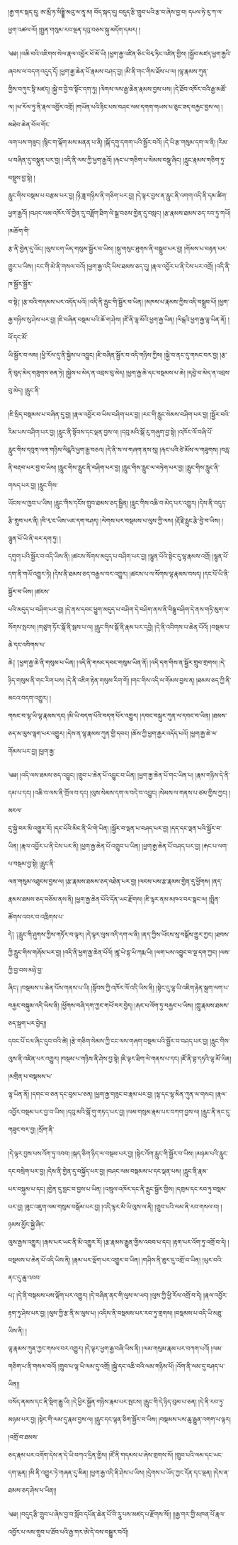 ﻿  
།རྒྱ་གར་སྐད་དུ། ཨ་མྲྀ་ཏ་སིདྡྷི་མའུ་ལ་ནཱ་མ། བོད་སྐད་དུ། བདུད་རྩི་གྲུབ་པའི་རྩ་བ་ཞེས་བྱ་བ། དཔལ་ཧེ་རུ་ཀ་ལ་ཕྱག་འཚལ་ལོ། །སྤྱན་གསུམ་རབ་ལྡན་དབུ་བཅས་སྐུ་མདོག་དམར། །  
  
༄༅། །འཆི་བའི་འཇིགས་སེལ་རྣལ་འབྱོར་ཕོ་མོ་ཡི། །ཕྱག་རྒྱ་འཛིན་ཅིང་བིརྭ་ཏིང་འཛིན་གྱིས། །སྐྱོབ་མཛད་ཕྱག་རྒྱའི་ཞབས་ལ་བདག་འདུད་དོ། །ཕྱག་རྒྱ་ཆེན་པོ་རྣམས་བཤད་བྱ། །མི་ནི་གང་གིས་ཐོས་པ་ལ། །ལྷ་རྣམས་ཀུན་  
གྱིས་བཀུར་སྟི་མཛད། །སྐྱེ་བ་བྱེ་བ་སྟོང་དག་ཏུ། །ལེགས་ལས་རྒྱ་ཆེན་རྣམས་བྱས་པས། །དེ་ཐོབ་འཁོར་བའི་རྒྱ་མཚོ་ལ། །ཕ་རོལ་ཏུ་ནི་རྣལ་འབྱོར་འགྲོ། །གཡོན་པའི་རྟིང་པས་བཤང་ལམ་དགག་གཡས་པ་ཅུང་ཟད་བརྐྱང་བྱས་ལ། །མཐེབ་ཆེན་བོལ་གོང་  
ལག་པས་གཟུང། །སྙིང་ག་ལྐོག་མས་མནན་པ་ནི། །སྒོ་དགུ་དགག་པའི་སྦྱོར་བའོ། །དེ་ཡི་རྩ་གསུམ་དག་ལ་ནི། །རིམ་པ་བཞིན་དུ་བསྣུན་པར་བྱ། །འདི་ནི་ལས་ཀྱི་ཕྱག་རྒྱའོ། །རྐང་པ་གཅིག་པ་སེམས་བསྡུ་ཞིང། །རླུང་རྣམས་གཅིག་ཏུ་བསྡུས་བྱ་སྟེ། །  
རླུང་གིས་བསྡམ་པ་བརྩམ་པར་བྱ། །ཉི་ཟླ་གཉིས་ནི་གཅིག་པར་བྱ། །དེ་ལྟར་བྱས་ན་རླུང་ནི་འགག་འདི་ནི་དམ་ཚིག་ཕྱག་རྒྱའོ། །བཤང་ལམ་འཁོར་ལོ་གྱེན་དུ་བཟློག་ཐིག་ལེ་སྒྲ་བཅས་གྱེན་དུ་བསླང། །རྩ་རྣམས་ཐམས་ཅད་རབ་ཏུ་གཡོ། །མཆོག་གི་  
རྩ་ནི་གྱེན་དུ་འོང། །ལུས་ངག་ཡིད་གསུམ་སྦྱོར་བ་ཡིས། །སྐུ་གསུང་ཐུགས་ནི་བསྒྲུབ་པར་བྱ། །གོམས་པ་བརྟན་པར་གྱུར་པ་ཡིས། །རང་གི་མེ་ནི་གསལ་བའོ། །ཕྱག་རྒྱ་འདི་ཡིས་ཐམས་ཅད་དུ། །རྣལ་འབྱོར་པ་ནི་ངེས་པར་འགྲོ། །འདི་ནི་ཁ་སྦྱོར་སྦྱོར་  
བ་སྟེ༑ །རྩ་བའི་གདམས་པར་འདོད་པའོ། །འདི་ནི་རླུང་གི་སྦྱོར་བ་ཡིན། །མཁས་པ་རྣམས་ཀྱིས་འདི་བསྒྲུབ་པོ། །ཕྱག་རྒྱ་གཉིས་སུ་ཤེས་པར་བྱ། །ཇི་བཞིན་བསྡམ་པའི་ཆོ་ག་ཤེས། །ཛོ་ནི་ལྷ་མོའི་ཕྱག་རྒྱ་ཡིན། །ལིངྒའི་ཕྱག་རྒྱ་ལྷ་ཡིན་ནོ། །ཕོ་དང་མོ་  
ཡི་སྦྱོར་བ་ལས། །ཕྱི་རོལ་དུ་ནི་སྐྱེས་པ་འབྱུང། །ཇི་བཞིན་སྦྱོར་བ་འདི་གཉིས་ཀྱིས། །སྐྱེ་བ་ནང་དུ་གསང་བར་བྱ། །རྩ་ནི་བུད་མེད་གཟུགས་ཅན་ཏེ། །སྐྱེས་པ་མེད་ན་འབྲས་བུ་མེད། །ཕྱག་རྒྱ་ཆེ་དང་བསྡམས་པ་ཆེ། །དབྱེ་བ་མེད་ན་འབྲས་བུ་མེད། །རླུང་ནི་  
  
།ཇི་སྲིད་བསྡམས་པ་བཞིན་དུ་བྱ། །རྣལ་འབྱོར་བ་ཡིས་བཤིག་པར་བྱ། །རང་གི་རླུང་སེམས་བཤིག་པར་བྱ། །སྦྱོར་བའི་རིམ་པས་བཤིག་པར་བྱ། །རླུང་ནི་སྟོབས་དང་ལྡན་བྱས་ལ། །དབུ་མའི་སྒོ་རུ་གཞུག་བྱ་སྟེ། །འཁོར་ལོ་བཞི་པོ་  
རླུང་གིས་དབུག་ལག་གཉིས་ལིངྒའི་ཕྱག་རྒྱ་བཅའ། །དེ་ནི་ས་ལ་གཞག་ནས་སུ། །རྐང་པའི་ཙེ་མོས་ལ་གཟུགས། །བརླ་ནི་བརྡབ་པར་བྱ་བ་ཡིས། །རླུང་གིས་རླུང་ནི་བཤིག་པར་བྱ། །རླུང་གིས་རླུང་ལ་བཏེག་པར་བྱ། །རླུང་གིས་རླུང་ནི་གསད་པར་བྱ། །རླུང་གིས་  
ཡོངས་ལ་ཁྱབ་པ་ཡིས། །རླུང་གིས་དངོས་གྲུབ་ཐམས་ཅད་སྦྱིན། །རླུང་གིས་འཆི་བ་མེད་པར་འགྱུར། །དེས་ནི་བདུད་རྩི་གྲུབ་པར་ནི། །བི་རྭ་ང་ཡིས་ཡང་དག་བཤད། །ལེགས་པར་བསྡམས་པ་ལུས་ཀྱི་ལས། །རྡོ་རྗེ་རླུང་རྩེ་བྱེ་བ་ཡིས། །ལྷུན་པོ་ཡི་ནི་བར་དག་ཏུ། །  
དགུག་པའི་སྦྱོར་བ་འདི་ཡིས་ནི། །ཚངས་སོགས་མདུད་པ་བཤིག་པར་བྱ། །ལྷུན་པོའི་སྟེང་དུ་ལྷ་རྣམས་འགྲོ། །ལྷུན་པོ་དག་ནི་གཡོ་འགྱུར་ཏེ། །དེས་ནི་ཐམས་ཅད་བརྒྱལ་བར་འགྱུར། །ཚངས་པ་ལ་སོགས་ལྷ་རྣམས་བསད། །དང་པོ་ཡི་ནི་སྦྱོར་བ་ཡིས། །ཚངས་  
པའི་མདུད་པ་བཤིག་པར་བྱ། །དེ་ནས་དབང་ཕྱུག་མདུད་པ་བཤིག་དེ་བཤིག་ནས་ནི་བིཥྞུ་བཤིག་དེ་ནས་གཏི་མུག་ལ་སོགས་སྤངས། །གཙུག་ཏོར་སྒོ་ནི་སྦས་པ་ལ། །རླུང་གིས་སྒོ་ནི་རྣམ་པར་དབྱེ། །དེ་ནི་འབིགས་པ་ཆེན་པོའོ། །བསྡམ་པ་ཆེ་དང་འབིགས་པ་  
ཆེ༑ ༑ཕྱག་རྒྱ་ཆེ་ནི་གསུམ་པ་ཡིན། །འདི་ནི་གསང་དབང་གསུམ་ཡིན་ནོ། །འདི་དག་གིས་ན་སྦྱོར་གྲུབ་གྲགས། །དེ་ཉིད་གསུམ་ནི་གང་རིག་པས། །དེ་ནི་འཇིག་རྟེན་གསུམ་རིག་གོ། །གང་གིས་འདི་ལ་གོམས་བྱས་ན། །ཐམས་ཅད་ཀྱི་ནི་མངའ་བདག་འགྱུར། །  
གསང་བ་ལྷ་ཡི་ལྷ་རྣམས་དང། །མི་ཡི་བདག་པོའི་བདག་པོར་འགྱུར། །དབང་བསྐུར་ཀུན་ལ་དབང་བ་ཡིན། །ཐམས་ཅད་མ་ལུས་ལྷག་པར་འགྱུར། །དེས་ན་ལྷ་རྣམས་ཀུན་གྱི་དབང། །ཆོས་ཀྱི་ཕྱག་རྒྱར་འདོད་པའོ། །ཕྱག་རྒྱ་ཆེ་ལ་གོམས་པར་བྱ། །ཕྱག་རྒྱ་  
  
༄༅། །འདི་ལས་ཐམས་ཅད་འབྱུང། །གྲུབ་པ་ཆེན་པོ་འབྱུང་བ་ཡིན། །ཕྱག་རྒྱ་ཆེན་པོ་གང་ཡིན་པ། །རྣམ་གཉིས་དེ་ནི་དམ་པ་དང། །འཆི་བ་ལས་ནི་གྲོལ་བ་དང། །ལུས་སེམས་དག་ལ་བདེ་བ་འབྱུང། །སེམས་ལ་གནས་པ་ཙམ་གྱིས་ཀྱང། །མངལ་  
དུ་སྐྱེ་བར་མི་འགྱུར་རོ། །དང་པོའི་མིང་ནི་ཡི་གེ་ཡིན། །སྦྱོར་བ་ལྡན་པ་བཤད་པར་བྱ། །དད་དང་ལྡན་པའི་སྦྱོར་བ་ཡིན། །རྣལ་འབྱོར་པ་ནི་ངེས་པར་ནི། །ཕྱག་རྒྱ་ཆེན་པོ་འགྲུབ་པ་ཡིན། །ཕྱག་རྒྱ་ཆེན་པོ་བཤད་པར་བྱ། །རྐང་པ་ལག་པ་བསྡམ་བྱ་སྟེ། །རླུང་ནི་  
ལན་གསུམ་འཐུངས་བྱས་ལ། །རྩ་རྣམས་ཐམས་ཅད་འཐེན་པར་བྱ། །ལངས་པས་རྩ་རྣམས་གྱེན་དུ་ཕྱོགས། །ནད་རྣམས་ཐམས་ཅད་བཅོམ་ནས་ནི། །ཕྱག་རྒྱ་ཆེན་པོའི་དོན་ཡང་རྫོགས། །ཇི་ལྟར་ནམ་མཁའ་བར་སྣང་ལ། །སྤྲིན་ཚོགས་འབར་བ་འཁྲིགས་པ་  
དེ༑ ༑རླུང་གི་ཤུགས་ཀྱིས་གཏོར་བ་ལྟར། །དེ་ལྟར་ལུས་འདི་དག་ལ་ནི། །ནད་ཀྱིས་ཡོངས་སུ་བསྒོས་གྱུར་ཀྱང། །ཐབས་ཀྱི་རླུང་གིས་གཞོམ་པར་བྱ། །འདི་ནི་ཕྱག་རྒྱ་ཆེན་པོའོ། །ཛྷ་ཡེ་དྷ་ཡི་ཀརྨ་ཡི། །ལག་པས་འབྱུང་བ་ལྔ་དག་ཀྱང། །ལས་ཀྱི་བྱ་བས་མཉེ་བྱ་  
ཞིང༑ །བསྡམས་པ་ཆེན་པོས་གནས་པ་ཡི། །སྟོབས་ཀྱི་འཁོར་ལོ་འདི་ཡིས་ནི། །སྟེང་དུ་ལྷ་ཡི་འཇིག་རྟེན་སྐྲག་ལག་པ་བརྐྱང་བསྐུམ་འདི་ཡིས་ནི། །ཕྱོགས་བཞི་དག་ཀྱང་གཡོ་བར་བྱེད། །རྐང་པ་འོག་ཏུ་བརྐྱང་པ་ཡིས། །ཀླུ་རྣམས་ཐམས་ཅད་སྐྲག་པར་བྱེད།།  
དབང་པོ་ངལ་ཞིང་དུབ་བའི་ཚེ། །རྩེ་གཅིག་སེམས་ཀྱི་ངང་ལས་གཞག་བསྡམ་པའི་སྦྱོར་བ་བཤད་པར་བྱ། །རླུང་གིས་ལུས་ནི་འཛིན་པར་འགྱུར། །བསྡམ་པ་གཉིས་ནི་ཤེས་བྱ་སྟེ། །ཇི་ལྟར་ཐིག་ལེ་གནས་པ་དང། །ཛོ་ནི་བྷ་དཧའི་ལྷ་མོ་ཡིན། །མགྲིན་པ་བསྡམས་པ་  
ལྷ་ཡིན་ནོ། །དགང་བ་ཅན་དང་བུམ་པ་ཅན། །ཕྱག་རྒྱ་གཟུང་བ་རྣམ་པར་བྱ། །ལྷ་དང་ལྷ་མིན་ཀུན་ལ་གསང། །རྣལ་འབྱོར་བསྡམ་པར་བྱ་བ་ཡིས། །དབུ་མའི་སྒོ་གུ་གཏད་པར་བྱ། །ལམ་གསུམ་རྣམ་པར་བཀག་བྱས་ལ། །རླུང་ནི་ནང་དུ་གཟུང་བར་བྱ། །སྲོག་ནི་  
  
།དེ་ལྟར་བྱས་པས་འོག་ཏུ་འབབ། །སྐད་ཅིག་ཉིད་ལ་བསྡམ་པར་བྱ། །སྟེང་འོག་རླུང་གི་སྦྱོར་བ་ཡིས། །མཉམ་པའི་རླུང་དང་བསྲེག་པར་བྱ། །དེས་ནི་གྱེན་དུ་བསྐྱོད་པར་བྱ། །བཤང་ལམ་བསྡམས་པ་དང་ལྡན་པས། །རླུང་ནི་རྣམ་  
པར་བསྐུམ་པ་དང། །གྱེན་དུ་བླང་བ་བྱས་པ་ཡིན། །འཁྲུལ་འཁོར་དང་ནི་རླུང་སྦྱོར་གྱིས། །དགྲམ་དང་རབ་ཏུ་བསྡམ་པར་བྱ། །ཟུང་འཇུག་ལམ་གསུམ་བསྒོམ་པར་བྱ། །འདི་ལྟར་མི་ཡི་ལུས་ལ་ནི། །གྲུབ་པའི་ལམ་ནི་རབ་གསལ་བ། །ཉམས་མྱོང་སྐྱེ་ཞིང་  
ལུས་རྒྱས་འགྱུར། །རྒས་པར་ཡང་ནི་མི་འགྱུར་རོ། །རྩ་རྣམས་རྒྱུན་གྱིས་འབབ་པ་དང། །རྟག་པར་འོག་ཏུ་འགྲོ་བ་དེ། །བསྡམས་པ་ཆེན་པོ་འདི་ཡིས་ནི། །རྣམ་པར་ལྡོག་པར་འགྱུར་བ་ཡིན། །གཤིས་ནི་ཐུར་དུ་འགྲོ་བ་ཡིན། །ཡུར་བའི་ནང་དུ་ཆུ་འབབ་  
པ༑ །དེ་ནི་བསྡམས་པས་ལྡོག་པར་འགྱུར། །དེ་བཞིན་ནང་གི་ལུས་ལ་ཡང། །ལུས་ཀྱི་ཕྱི་རོལ་འགྲོ་བ་དེ། །རྣལ་འབྱོར་རྟག་ཏུ་ཤེས་པར་བྱ། །ལུས་ཀྱི་རྩ་ནི་མ་ལུས་པ། །འདིས་ནི་བསྡམས་པར་རབ་ཏུ་གྲགས། །བསྡམས་པ་འདི་ཡི་མཐུ་ཡིས་ནི། །  
ལྷ་རྣམས་ཀུན་ཀྱང་གསལ་བར་འགྱུར། །དེ་ལྟར་ཕྱག་རྒྱ་བཞི་ཡིས་ནི། །ལམ་གསུམ་རྣམ་པར་བཀག་པའོ། །ལམ་གཅིག་པ་ནི་གསལ་བའོ། །གྲུབ་པ་ལྷ་ཡི་ལམ་དུ་འགྲོ། །སྐྱེ་དང་འཆི་བའི་ལམ་གཉིས་པོ། །འོག་ནི་ལམ་དུ་བཤད་པ་ཡིན།།  
བསོད་ནམས་དང་ནི་སྡིག་རྒྱུ་ཡི། །དེ་ཕྱིར་སྐྱོན་གཉིས་རྣམ་པར་སྤངས། །རླུང་གི་དེ་ཉིད་བུམ་པ་ཅན། །དེ་ནི་རབ་ཏུ་མཉམ་པར་བྱ། །སྟེང་གི་ལམ་དུ་རྣམ་བྱས་ལ། །རླུང་དང་ལྷན་ཅིག་སྦྱོར་བ་ཡིས། །བསྡམས་པས་ཆུ་རྒྱུན་འགག་པ་ལྟར། །འགྲོ་བ་ཐམས་  
ཅད་རྣམ་པར་འགོག་དེས་ན་དེ་ཡི་བཀའ་དྲིན་གྱིས། །ཛོ་ནི་གདམས་པ་ཞེས་གྲགས་སོ། །གྲུབ་པའི་ལམ་དང་ཡང་དག་ལྡན། །མི་ནི་འགྱུར་ཏེ་གཞན་དུ་མིན། །ཕྱག་རྒྱ་འདི་ནི་ཤེས་པ་ཡིས། །དྲེགས་པ་ཡོད་ཀྱང་དོན་དང་ལྡན། །དེས་ན་ཐམས་ཅད་ཤེས་པ་ཡིན།།  
  
༄༅། །བདུད་རྩི་གྲུབ་པ་ཞེས་བྱ་བ་སློབ་དཔོན་ཆེན་པོ་བི་རཱུ་པས་མཛད་པ་རྫོགས་སོ།། །།རྒྱ་གར་གྱི་མཁན་པོ་རྣལ་འབྱོར་པ་ལས་གྲུབ་པ་ཐོབ་པའི་རྒྱ་གར་ཨེ་དེ་བས་བསྒྱུར་བའོ།།  
  
  
